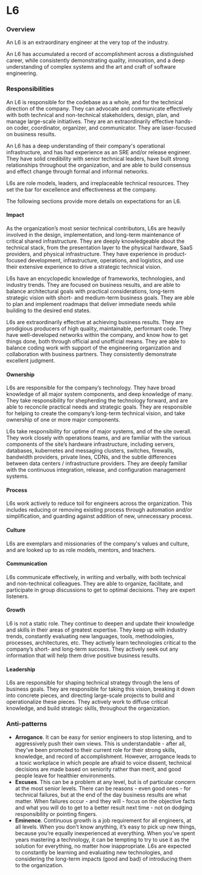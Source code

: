 # L6

### Overview

An L6 is an extraordinary engineer at the very top of the industry.

An L6 has accumulated a record of accomplishment across a distinguished career, while consistently demonstrating quality, innovation, and a deep understanding of complex systems and the art and craft of software engineering.

### Responsibilities

An L6 is responsible for the codebase as a whole, and for the technical direction of the company. They can advocate and communicate effectively with both technical and non-technical stakeholders, design, plan, and manage large-scale initiatives. They are an extraordinarily effective hands-on coder, coordinator, organizer, and communicator. They are laser-focused on business results.

An L6 has a deep understanding of their company's operational infrastructure, and has had experience as an SRE and/or release engineer. They have solid credibility with senior technical leaders, have built strong relationships throughout the organization, and are able to build consensus and effect change through formal and informal networks.

L6s are role models, leaders, and irreplaceable technical resources. They set the bar for excellence and effectiveness at the company.

The following sections provide more details on expectations for an L6.

#### Impact

As the organization’s most senior technical contributors, L6s are heavily involved in the design, implementation, and long-term maintenance of critical shared infrastructure. They are deeply knowledgeable about the technical stack, from the presentation layer to the physical hardware, SaaS providers, and physical infrastructure. They have experience in product-focused development, infrastructure, operations, and logistics, and use their extensive experience to drive a strategic technical vision.

L6s have an encyclopedic knowledge of frameworks, technologies, and industry trends. They are focused on business results, and are able to balance architectural goals with practical considerations, long-term strategic vision with short- and medium-term business goals. They are able to plan and implement roadmaps that deliver immediate needs while building to the desired end states.

L6s are extraordinarily effective at achieving business results. They are prodigious producers of high quality, maintainable, performant code. They have well-developed networks within the company, and know how to get things done, both through official and unofficial means. They are able to balance coding work with support of the engineering organization and collaboration with business partners. They consistently demonstrate excellent judgment.

#### Ownership

L6s are responsible for the company’s technology. They have broad knowledge of all major system components, and deep knowledge of many. They take responsibility for shepherding the technology forward, and are able to reconcile practical needs and strategic goals. They are responsible for helping to create the company’s long-term technical vision, and take ownership of one or more major components.

L6s take responsibility for uptime of major systems, and of the site overall. They work closely with operations teams, and are familiar with the various components of the site’s hardware infrastructure, including servers, databases, kubernetes and messaging clusters, switches, firewalls, bandwidth providers, private lines, CDNs, and the subtle differences between data centers / infrastructure providers. They are deeply familiar with the continuous integration, release, and configuration management systems.

#### Process

L6s work actively to reduce toil for engineers across the organization. This includes reducing or removing existing process through automation and/or simplification, and guarding against addition of new, unnecessary process.

#### Culture

L6s are exemplars and missionaries of the company's values and culture, and are looked up to as role models, mentors, and teachers.

#### Communication

L6s communicate effectively, in writing and verbally, with both technical and non-technical colleagues. They are able to organize, facilitate, and participate in group discussions to get to optimal decisions. They are expert listeners.

#### Growth

L6 is not a static role. They continue to deepen and update their knowledge and skills in their areas of greatest expertise. They keep up with industry trends, constantly evaluating new languages, tools, methodologies, processes, architectures, etc. They actively learn technologies critical to the company’s short- and long-term success. They actively seek out any information that will help them drive positive business results.

#### Leadership

L6s are responsible for shaping technical strategy through the lens of business goals. They are responsible for taking this vision, breaking it down into concrete pieces, and directing large-scale projects to build and operationalize these pieces. They actively work to diffuse critical knowledge, and build strategic skills, throughout the organization.

### Anti-patterns

* **Arrogance**. It can be easy for senior engineers to stop listening, and to aggressively push their own views. This is understandable - after all, they’ve been promoted to their current role for their strong skills, knowledge, and record of accomplishment. However, arrogance leads to a toxic workplace in which people are afraid to voice dissent, technical decisions are made based on seniority rather than merit, and good people leave for healthier environments.
* **Excuses**. This can be a problem at any level, but is of particular concern at the most senior levels. There can be reasons - even good ones - for technical failures, but at the end of the day business results are what matter. When failures occur - and they will - focus on the objective facts and what you will do to get to a better result next time - not on dodging responsibility or pointing fingers.
* **Eminence**. Continuous growth is a job requirement for all engineers, at all levels. When you don’t know anything, it’s easy to pick up new things, because you’re equally inexperienced at everything. When you’ve spent years mastering a technology, it can be tempting to try to use it as the solution for everything, no matter how inappropriate. L6s are expected to constantly be learning and evaluating new technologies, and considering the long-term impacts (good and bad) of introducing them to the organization.
